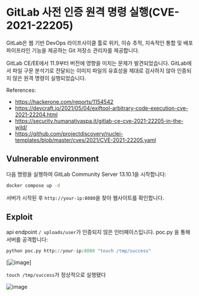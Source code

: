 # GitLab 사전 인증 원격 명령 실행(CVE-2021-22205)
GitLab은 웹 기반 DevOps 라이프사이클 툴로 위키, 이슈 추적, 지속적인 통합 및 배포 파이프라인 기능을 제공하는 Git 저장소 관리자를 제공합니다.

GitLab CE/EE에서 11.9부터 버전에 영향을 미치는 문제가 발견되었습니다. GitLab에서 파일 구문 분석기로 전달되는 이미지 파일의 유효성을 제대로 검사하지 않아 인증되지 않은 원격 명령이 실행되었습니다.

References:
 - https://hackerone.com/reports/1154542
 - https://devcraft.io/2021/05/04/exiftool-arbitrary-code-execution-cve-2021-22204.html
 - https://security.humanativaspa.it/gitlab-ce-cve-2021-22205-in-the-wild/
 - https://github.com/projectdiscovery/nuclei-templates/blob/master/cves/2021/CVE-2021-22205.yaml

Vulnerable environment
---
다음 명령을 실행하여 GitLab Community Server 13.10.1을 시작합니다:

```cmd
docker compose up -d
```
서버가 시작된 후 ```http://your-ip:8080```을 찾아 웹사이트를 확인합니다.

Exploit
---
api endpoint ```/ uploads/user```가 인증되지 않은 인터페이스입니다. poc.py 을 통해 서버를 공격합니다:

```python
python poc.py http://your-ip:8080 "touch /tmp/success"
```
[![image](https://github.com/won6c/whitehat-school-vulhub/blob/main/CVE-2021-22205/1.png)]

```touch /tmp/success```가 정상적으로 실행됐다

![image](https://github.com/won6c/CVE-2021-22205/assets/126748292/ad77e3fd-9bd9-4b2e-98c5-dcde1d20fd75)
